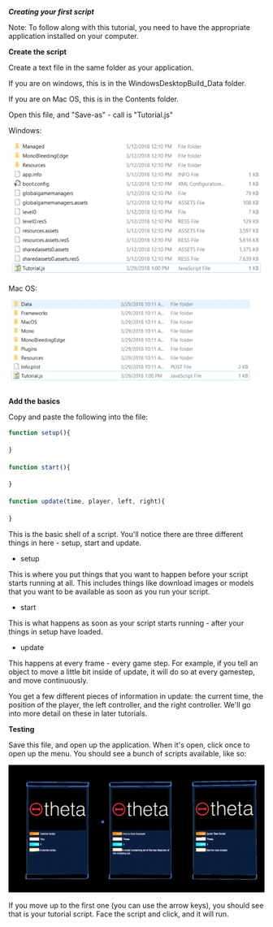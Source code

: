 ***Creating your first script***

Note: To follow along with this tutorial, you need to have the appropriate application installed on your computer.

**Create the script** 

Create a text file in the same folder as your application.

If you are on windows, this is in the WindowsDesktopBuild_Data folder.

If you are on Mac OS, this is in the Contents folder.

Open this file, and "Save-as" - call is "Tutorial.js"

Windows:

![Windows Tutorial File Location](https://github.com/Franimal/theta-ar-scripts/raw/master/resources/windowsTutorialSaveLocation.png)

Mac OS:

![Windows Tutorial File Location](https://github.com/Franimal/theta-ar-scripts/raw/master/resources/macOSTutorialSaveLocation.png)

**Add the basics**

Copy and paste the following into the file:

```javascript
function setup(){

}

function start(){

}

function update(time, player, left, right){

}
```

This is the basic shell of a script.  You'll notice there are three different things in here - setup, start and update.  

* setup 

This is where you put things that you want to happen before your script starts running at all.  This includes things like download images or models that you want to be available as soon as you run your script.

* start 

This is what happens as soon as your script starts running - after your things in setup have loaded.

* update 

This happens at every frame - every game step.  For example, if you tell an object to move a little bit inside of update, it will do    so at every gamestep, and move continuously.

You get a few different pieces of information in update: the current time, the position of the player, the left controller, and the right controller.  We'll go into more detail on these in later tutorials.  


**Testing**

Save this file, and open up the application.  When it's open, click once to open up the menu.  You should see a bunch of scripts available, like so:

![Menu showing Tutorial, End to End and Quick Test scripts](https://github.com/Franimal/theta-ar-scripts/raw/master/resources/menuSCR.png)

If you move up to the first one (you can use the arrow keys), you should see that is your tutorial script.  Face the script and click, and it will run.


